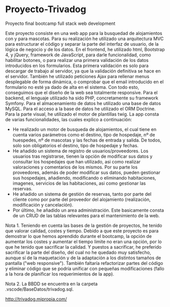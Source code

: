 # Proyecto-Trivadog
Proyecto final bootcamp full stack web development

Este proyecto consiste en una web app para la busquedad de alojamientos con y para mascotas. 
Para su realización he utilizado una arquitectura MVC para estructurar el código y separar la parte del interfaz de usuario, de la lógica de negocio y de los datos. 
En el frontend, he utilizado html, Bootstrap 4, y jQuery, framework de JavaScript, para darle funcionalidad, como habilitar botones, o para realizar una primera validación de los datos introducidos en los formularios. Esta primera validación es solo para descargar de trabajo al servidor, ya que la validación definitiva se hace en el servidor.
También he utilizado peticiones Ajax para rellenar menus desplegable de forma dinámica, o comprobar que el email introducido en el formulario no esté ya dado de alta en el sistema.
Con todo esto, conseguimos que el diseño de la web sea totalmente responsive.
Para el backend, el lenguaje utilizado ha sido PHP, concretamente su framework Symfony. Para el almacenamiento de datos he utilizado una base de datos MySQL. Para el acceso a la base de datos he utilizado el ORM Doctrine. Para la parte visual, he utilizado el motor de plantillas twig.
La app consta de varias funcionalidades, las cuales explico a continuación:
  - He realizado un motor de busqueda de alojamientos, el cual tiene en cuenta varios parámetros como el destino, tipo de hospedaje, nº de huespedes, nº de mascotas y las fechas de entrada y salida. De todos, solo son obligatorios el destino, tipo de hospedaje y fechas.
  - He añadido un sistema de registro de usuarios/proveedores. Los usuarios tras registrarse, tienen la opción de modificar sus datos y consultar los hospedajes que han utilizado, asi como realizar valoraciones y comentarios de los mismos.
Por su parte los proveedores, además de poder modificar sus datos, pueden gestionar sus hospedajes, añadiendo, modificando o eliminando habitaciones, imagenes, servicios de las habitaciones, asi como gestionar las reservas.
  - He añadido un sistema de gestión de reservas, tanto por parte del cliente como por parte del proveedor del alojamiento (realización, modificación y cancelación).
  - Por último, he añadido un area administración. Este basicamente consta de un CRUD de las tablas relevantes para el mantenimiento de la web.
  
  Nota 1. Teniendo en cuenta las bases de la gestión de proyectos, he tenido que valorar calidad, costes y tiempo. Debido a que este proyecto es para demostrar lo que hemos aprendido durante el bootcamp, la opción de aumentar los costes y aumentar el tiempo limite no eran una opción, por lo que he tenido que sacrificar la calidad. Y puestos a sacrificar, he preferido sacrificar la parte del diseño, del cual no he quedado muy satisfecho, aunque sí de la maquetación y de la adaptación a los distintos tamaños de pantalla ("web responsive"). También faltaría refactorizar partes del código y eliminar código que se podría unificar con pequeñas modificaciones (fallo a la hora de planificar los requerimientos de la app). 
  
  Nota 2. La BBDD se encuentra en la carpeta .vscode/BaseDatos/trivadog.sql.

http://trivadog.mipropia.com/
